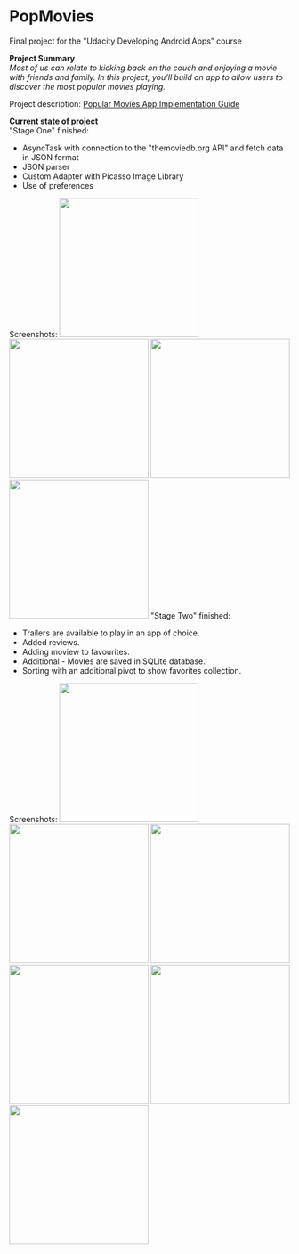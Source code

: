 # PopMovies

Final project for the "Udacity Developing Android Apps” course

<b>Project Summary</b>  
<i>Most of us can relate to kicking back on the couch and enjoying a movie with friends and family. In this project, you’ll build an app to allow users to discover the most popular movies playing.</i>



Project description: <a href="https://docs.google.com/document/d/1ZlN1fUsCSKuInLECcJkslIqvpKlP7jWL2TP9m6UiA6I/pub?embedded=true">Popular Movies App Implementation Guide</a>

<b>Current state of project</b>   
"Stage One" finished:
<ul><li>AsyncTask with connection to the "themoviedb.org API" and fetch data in JSON format</li>
<li>JSON parser</li>
<li>Custom Adapter with Picasso Image Library</li>
<li>Use of preferences</li></ul>
Screenshots:
<img src="http://i.imgur.com/0PVvqTa.jpg" height="250"/>  <img src="http://i.imgur.com/CAQKu8V.png" height="250"/>  <img src="http://i.imgur.com/KdnYSdD.jpg" height="250"/>  <img src="http://i.imgur.com/isml7a4.png" height="250"/> 
"Stage Two" finished:
<ul><li>Trailers are available to play in an app of choice.</li>
<li>Added reviews.</li>
<li>Adding moview to favourites.</li>
<li>Additional - Movies are saved in SQLite database.</li>
<li>Sorting with an additional pivot to show favorites collection.</li></ul>

Screenshots:
<img src="https://dl.dropboxusercontent.com/s/0b4qnlpwvn2nq0h/Screenshot_2017-05-01-10-57-32.png?dl=0" height="250"/> <img src="https://dl.dropboxusercontent.com/s/f7yogwj94q8wd96/Screenshot_2017-05-01-10-58-10.png?dl=0" height="250"/> <img src="https://dl.dropboxusercontent.com/s/c5sxnml29k42a4m/Screenshot_2017-05-01-10-58-25.png?dl=0" height="250"/> <img src="https://dl.dropboxusercontent.com/s/yl0ic8zarjczz27/Screenshot_2017-05-01-10-59-17.png?dl=0" height="250"/> <img src="https://dl.dropboxusercontent.com/s/pzrux7ojntui4v4/Screenshot_2017-05-01-10-59-49.png?dl=0" height="250"/> <img src="https://dl.dropboxusercontent.com/s/wwduhf6ubkyn0n7/Screenshot_2017-05-01-10-59-56.png?dl=0" height="250"/>

